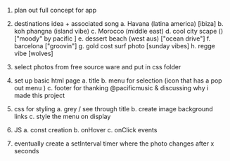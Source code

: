 1. plan out full concept for app
2. destinations idea + associated song
   a. Havana (latina america) [ibiza]
   b. koh phangna (island vibe)
   c. Morocco (middle east)
   d. cool city scape () ["moody" by pacific ]
   e. dessert beach (west aus) ["ocean drive"]
   f. barcelona ["groovin"]
   g. gold cost surf photo [sunday vibes]
   h. regge vibe [wolves]
3. select photos from free source ware and put in css folder
4. set up basic html page
   a. title
   b. menu for selection (icon that has a pop out menu )
   c. footer for thanking @pacificmusic & discussing why i made this project
5. css for styling
   a. grey / see through title
   b. create image background links
   c. style the menu on display
6. JS
   a. const creation
   b. onHover
   c. onClick events

7. eventually create a setInterval timer where the photo changes after x seconds
